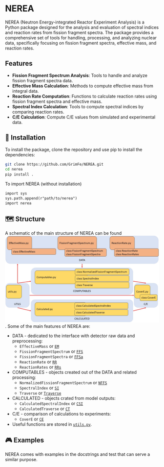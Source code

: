 # NEREA 

NEREA (Neutron Energy-integrated Reactor Experiment Analysis) is a Python package designed for the analysis and evaluation of spectral indices and reaction rates from fission fragment spectra. The package provides a comprehensive set of tools for handling, processing, and analyzing nuclear data, specifically focusing on fission fragment spectra, effective mass, and reaction rates.

## Features

- **Fission Fragment Spectrum Analysis**: Tools to handle and analyze fission fragment spectra data.
- **Effective Mass Calculation**: Methods to compute effective mass from integral data.
- **Reaction Rate Computation**: Functions to calculate reaction rates using fission fragment spectra and effective mass.
- **Spectral Index Calculation**: Tools to compute spectral indices by comparing reaction rates.
- **C/E Calculation**: Compute C/E values from simulated and experimental data.

## 🔧 Installation

To install the package, clone the repository and use pip to install the dependencies:
```sh
git clone https://github.com/GrimFe/NEREA.git
cd nerea
pip install .
```

To import NEREA (without installation)
```
import sys
sys.path.append(r"path/to/nerea")
import nerea
```
## 🗺️ Structure

A schematic of the main structure of NEREA can be found ![here](https://github.com/GrimFe/NEREA/blob/main/img/Structure.jpg).
Some of the main features of NEREA are:
* DATA - dedicated to the interface with detector raw data and preprocessing:
   - `EffectiveMass` or [`EM`](https://github.com/GrimFe/NEREA/blob/main/nerea/EffectiveMass.py)
   - `FissionFragmentSpectrum` or [`FFS`](https://github.com/GrimFe/NEREA/blob/main/nerea/FissionFragmentSpectrum.py)
   - `FissionFragmentSpectra` or [`FFSa`](https://github.com/GrimFe/NEREA/blob/main/nerea/FissionFragmentSpectrum.py)
   - `ReactionRate` or [`RR`](https://github.com/GrimFe/NEREA/blob/main/nerea/ReactionRate.py)
   - `ReactionRates` or [`RRs`](https://github.com/GrimFe/NEREA/blob/main/nerea/ReactionRate.py)
* COMPUTABLES - objects created out of the DATA and related processing:
  - `NormalizedFissionFragmentSpectrum` or [`NFFS`](https://github.com/GrimFe/NEREA/blob/main/nerea/Experimental.py)
  - `SpectralIndex` or [`SI`](https://github.com/GrimFe/NEREA/blob/main/nerea/Experimental.py)
  - `Traverse` or [`Traverse`](https://github.com/GrimFe/NEREA/blob/main/nerea/Experimental.py)
* CALCULATED - objects crated from model outputs:
  - `CalculatedSpectralIndex` or [`CSI`](https://github.com/GrimFe/NEREA/blob/main/nerea/Calculated.py)
  - `CalculatedTraverse` or [`CT`](https://github.com/GrimFe/NEREA/blob/main/nerea/Calculated.py)
* C/E - comparison of calculations to experiments:
  - `CoverE` or [`CE`](https://github.com/GrimFe/NEREA/blob/main/nerea/Comparisons.py)
* Useful functions are stored in [`utils.py`](https://github.com/GrimFe/NEREA/blob/main/nerea/utils.py).

## 🎮 Examples

NEREA comes with examples in the docstrings and test that can serve a similar purpose.
